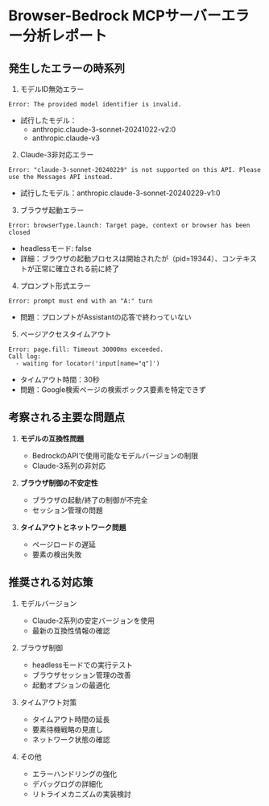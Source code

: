 # Browser-Bedrock MCPサーバーエラー分析レポート

## 発生したエラーの時系列

1. モデルID無効エラー
```
Error: The provided model identifier is invalid.
```
- 試行したモデル：
  - anthropic.claude-3-sonnet-20241022-v2:0
  - anthropic.claude-v3

2. Claude-3非対応エラー
```
Error: "claude-3-sonnet-20240229" is not supported on this API. Please use the Messages API instead.
```
- 試行したモデル：anthropic.claude-3-sonnet-20240229-v1:0

3. ブラウザ起動エラー
```
Error: browserType.launch: Target page, context or browser has been closed
```
- headlessモード: false
- 詳細：ブラウザの起動プロセスは開始されたが（pid=19344）、コンテキストが正常に確立される前に終了

4. プロンプト形式エラー
```
Error: prompt must end with an "A:" turn
```
- 問題：プロンプトがAssistantの応答で終わっていない

5. ページアクセスタイムアウト
```
Error: page.fill: Timeout 30000ms exceeded.
Call log:
  - waiting for locator('input[name="q"]')
```
- タイムアウト時間：30秒
- 問題：Google検索ページの検索ボックス要素を特定できず

## 考察される主要な問題点

1. **モデルの互換性問題**
   - BedrockのAPIで使用可能なモデルバージョンの制限
   - Claude-3系列の非対応

2. **ブラウザ制御の不安定性**
   - ブラウザの起動/終了の制御が不完全
   - セッション管理の問題

3. **タイムアウトとネットワーク問題**
   - ページロードの遅延
   - 要素の検出失敗

## 推奨される対応策

1. モデルバージョン
   - Claude-2系列の安定バージョンを使用
   - 最新の互換性情報の確認

2. ブラウザ制御
   - headlessモードでの実行テスト
   - ブラウザセッション管理の改善
   - 起動オプションの最適化

3. タイムアウト対策
   - タイムアウト時間の延長
   - 要素待機戦略の見直し
   - ネットワーク状態の確認

4. その他
   - エラーハンドリングの強化
   - デバッグログの詳細化
   - リトライメカニズムの実装検討
